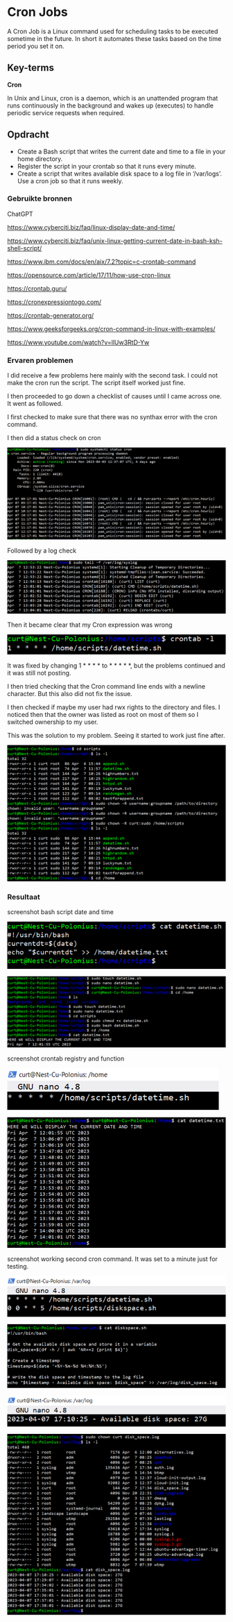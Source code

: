 # Cron Jobs
A Cron Job is a Linux command used for scheduling tasks to be executed sometime in the future. In short it automates these tasks based on the time period you set it on.

## Key-terms
**Cron**

In Unix and Linux, cron is a daemon, which is an unattended program that runs continuously in the background and wakes up (executes) to handle periodic service requests when required.

## Opdracht
- Create a Bash script that writes the current date and time to a file in your home directory.
- Register the script in your crontab so that it runs every minute.
- Create a script that writes available disk space to a log file in ‘/var/logs’. Use a cron job so that it runs weekly.


### Gebruikte bronnen
ChatGPT

https://www.cyberciti.biz/faq/linux-display-date-and-time/

https://www.cyberciti.biz/faq/unix-linux-getting-current-date-in-bash-ksh-shell-script/

https://www.ibm.com/docs/en/aix/7.2?topic=c-crontab-command

https://opensource.com/article/17/11/how-use-cron-linux

https://crontab.guru/

https://cronexpressiontogo.com/

https://crontab-generator.org/

https://www.geeksforgeeks.org/cron-command-in-linux-with-examples/

https://www.youtube.com/watch?v=llUw3RtD-Yw


### Ervaren problemen
I did receive a few problems here mainly with the second task. I could not make the cron run the script. The script itself worked just fine.

I then proceeded to go down a checklist of causes until I came across one. It went as followed.

I first checked to make sure that there was no synthax error with the cron command.

I then did a status check on cron

![Alt text](../00_includes/LNX-08-StatusCheck.PNG)

Followed by a log check

![Alt text](../00_includes/LNX-08-LogCheck.PNG)

Then it became clear that my Cron expression was wrong

![Alt text](../00_includes/LNX-08-WrongNumber.PNG)

It was fixed by changing 1 * * * * to * * * * *, but the problems continued and it was still not posting.

I then tried checking that the Cron command line ends with a newline character. But this also did not fix the issue.

I then checked if maybe my user had rwx rights to the directory and files. I noticed then that the owner was listed as root on most of them so I switched ownership to my user. 

This was the solution to my problem. Seeing it started to work just fine after.

![Alt text](../00_includes/LNX-08-ProblemSolution.PNG)


### Resultaat

screenshot bash script date and time

![Alt text](../00_includes/LNX-08-DateTimeCode.PNG)

![Alt text](../00_includes/LNX-08-DateTimeProof.PNG)

screenshot crontab registry and function

![Alt text](../00_includes/LNX-08-CronCommand.PNG)

![Alt text](../00_includes/LNX-08-CronProof.PNG)

screenshot working second cron command. It was set to a minute just for testing.

![Alt text](../00_includes/LNX-08-CronCom2.PNG)

![Alt text](../00_includes/LNX-08-DiskSpaceCode.PNG)

![Alt text](../00_includes/LNX-08-DiskScriptProof.PNG)

![Alt text](../00_includes/LNX-08-WorkingCron2.PNG)


